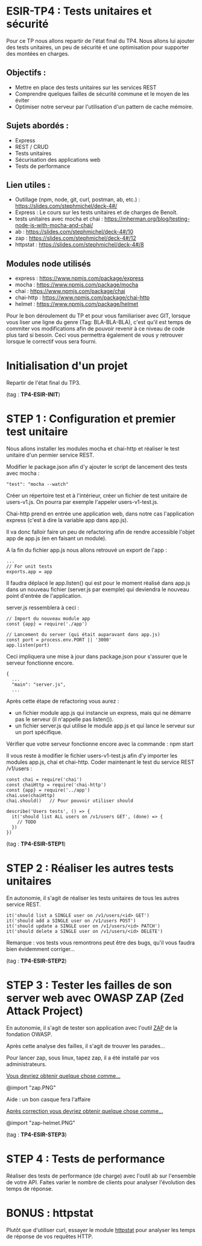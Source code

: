 # ESIR-TP4 : Tests unitaires et sécurité

Pour ce TP nous allons repartir de l'état final du TP4.
Nous allons lui ajouter des tests unitaires, un peu de sécurité et une optimisation pour supporter des montées en charges.

## Objectifs :

- Mettre en place des tests unitaires sur les services REST
- Comprendre quelques failles de sécurité commune et le moyen de les éviter
- Optimiser notre serveur par l'utilisation d'un pattern de cache mémoire.

## Sujets abordés :

- Express
- REST / CRUD
- Tests unitaires
- Sécurisation des applications web
- Tests de performance

## Lien utiles :

- Outillage (npm, node, git, curl, postman, ab, etc.) : https://slides.com/stephmichel/deck-4#/
- Express : Le cours sur les tests unitaires et de charges de Benoît.
- tests unitaires avec mocha et chai : https://mherman.org/blog/testing-node-js-with-mocha-and-chai/
- ab : https://slides.com/stephmichel/deck-4#/10
- zap : https://slides.com/stephmichel/deck-4#/12
- httpstat : https://slides.com/stephmichel/deck-4#/8

## Modules node utilisés

- express : https://www.npmjs.com/package/express
- mocha : https://www.npmjs.com/package/mocha
- chai : https://www.npmjs.com/package/chai
- chai-http : https://www.npmjs.com/package/chai-http
- helmet : https://www.npmjs.com/package/helmet

Pour le bon déroulement du TP et pour vous familiariser avec GIT, lorsque vous liser une ligne du genre (Tag: BLA-BLA-BLA),
c'est qu'il est temps de commiter vos modifications afin de pouvoir revenir à ce niveau de code plus tard si besoin.
Ceci vous permettra également de vous y retrouver lorsque le correctif vous sera fourni.

# Initialisation d'un projet

Repartir de l'état final du TP3.

(tag : **TP4-ESIR-INIT**)

# STEP 1 : Configuration et premier test unitaire

Nous allons installer les modules mocha et chai-http et réaliser le test unitaire d'un permier service REST.

Modifier le package.json afin d'y ajouter le script de lancement des tests avec mocha :

    "test": "mocha --watch"

Créer un répertoire test et à l'intérieur, créer un fichier de test unitaire de users-v1.js. On pourra par exemple l'appeler users-v1-test.js.

Chai-http prend en entrée une application web, dans notre cas l'application express (c'est à dire la variable app dans app.js).

Il va donc falloir faire un peu de refactoring afin de rendre accessible l'objet app de app.js (en en faisant un module).

A la fin du fichier app.js nous allons retrouvé un export de l'app :

    ...
    // For unit tests
    exports.app = app

Il faudra déplacé le app.listen() qui est pour le moment réalisé dans app.js dans un nouveau fichier (server.js par exemple) qui deviendra le nouveau point d'entrée de l'application.

server.js ressemblera à ceci :

    // Import du nouveau module app
    const {app} = require('./app')

    // Lancement du server (qui était auparavant dans app.js)
    const port = process.env.PORT || '3000'
    app.listen(port)

Ceci impliquera une mise à jour dans package.json pour s'assurer que le serveur fonctionne encore.

    {
      ...
      "main": "server.js",
      ...

Après cette étape de refactoring vous aurez :

- un fichier module app.js qui instancie un express, mais qui ne démarre pas le serveur (il n'appelle pas listen()).
- un fichier server.js qui utilise le module app.js et qui lance le serveur sur un port spécifique.

Vérifier que votre serveur fonctionne encore avec la commande : npm start

Il vous reste à modifier le fichier users-v1-test.js afin d'y importer les modules app.js, chai et chai-http.
Coder maintenant le test du service REST /v1/users :

```
const chai = require('chai')
const chaiHttp = require('chai-http')
const {app} = require('../app')
chai.use(chaiHttp)
chai.should()   // Pour pouvoir utiliser should

describe('Users tests', () => {
  it('should list ALL users on /v1/users GET', (done) => {
    // TODO
  })
})
```

(tag : **TP4-ESIR-STEP1**)

# STEP 2 : Réaliser les autres tests unitaires

En autonomie, il s'agit de réaliser les tests unitaires de tous les autres service REST.

    it('should list a SINGLE user on /v1/users/<id> GET')
    it('should add a SINGLE user on /v1/users POST')
    it('should update a SINGLE user on /v1/users/<id> PATCH')
    it('should delete a SINGLE user on /v1/users/<id> DELETE')

Remarque : vos tests vous remontrons peut être des bugs, qu'il vous faudra bien évidemment corriger...

(tag : **TP4-ESIR-STEP2**)

# STEP 3 : Tester les failles de son server web avec OWASP ZAP (Zed Attack Project)

En autonomie, il s'agit de tester son application avec l'outil [ZAP](https://slides.com/stephmichel/deck-4#/14) de la fondation OWASP.

Après cette analyse des failles, il s'agit de trouver les parades...

Pour lancer zap, sous linux, tapez zap, il a été installé par vos administrateurs.

[Vous devriez obtenir quelque chose comme...](zap.PNG)

@import "zap.PNG"

Aide : un bon casque fera l'affaire

[Après correction vous devriez obtenir quelque chose comme...](zap-helmet.PNG)

@import "zap-helmet.PNG"

(tag : **TP4-ESIR-STEP3**)

# STEP 4 : Tests de performance

Réaliser des tests de performance (de charge) avec l'outil ab sur l'ensemble de votre API. Faites varier le nombre de clients pour analyser l'évolution des temps de réponse.

# BONUS : httpstat

Plutôt que d'utiliser curl, essayer le module [httpstat](https://slides.com/stephmichel/deck-4#/8) pour analyser les temps de réponse de vos requêtes HTTP.
